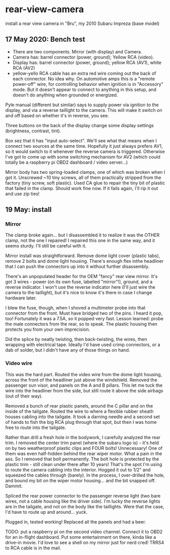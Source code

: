 # rear-view-camera
install a rear view camera in "Bru", my 2010 Subaru Impreza (base model)
## 17 May 2020: Bench test

- There are two components. Mirror (with display) and Camera.
- Camera has: barrel connector (power, ground); Yellow RCA (video).
- Display has: barrel connector (power, ground); yellow RCA (AV1), white RCA (AV2)
- yellow-yello RCA cable has an extra red wire coming out the back of each connector. No idea why. On automotive amps this is a "remote power-off" wire, for controlling behavior when ignition is in "Accessory" mode. But it doesn't appear to connect to anything in this setup, and doesn't do anything when grounded or energized.

Pyle manual (different but similar) says to supply power via ignition to the display, and via a reverse taillight to the camera. This will make it switch on and off based on whether it's in reverse, you see.

Three buttons on the back of the display change some display settings (brightness, contrast, tint). 

Box sez that it has "input auto-select". We'll see what that means when I connect two sources at the same time. Hopefully it just always prefers AV1, so it would switch to it whenever the reverse camera is triggered. Otherwise I've got to come up with some switching mechanism for AV2 (which could totally be a raspberry pi OBD2 dashboard / video server...)

Mirror body has two spring-loaded clamps, one of which was broken when I got it. Unscrewed ~10 tiny screws, all of them practically stripped from the factory (tiny screw, soft plastic). Used CA glue to repair the tiny bit of plastic that failed in the clamp. Should work fine now. If it fails again, I'll rip it out and use zip ties!

## 19 May: install
### Mirror
The clamp broke again... but I disassembled it to realize it was the OTHER clamp, not the one I repaired! I repaired this one in the same way, and it seems sturdy. I'll still be careful with it.

Mirror install was straightforward. Remove dome light cover (plastic tabs), remove 2 bolts and dome light housing. There's enough flex inthe headliner that I can push the connectors up into it without further disassembly.

There's an unpopulated header for the OEM "fancy" rear view mirror. It's got 3 wires - power (on its own fuse, labelled "mirror"!), ground, and a reverse indicator. I won't use the reverse indicator here (I'll just wire the camera to the taillight), but it's nice to know it's there in case I change hardware later.

I blew the fuse, though, when I shoved a multimeter probe into that connector from the front. Must have bridged two of the pins. I heard it pop, too! Fortunately it was a 7.5A, so it popped very fast. Lesson learned: probe the male connectors from the rear, so to speak. The plastic housing then protects you from your own imprecision.

Did the splice by neatly twisting, then back-twisting, the wires, then wrapping with electrical tape. Ideally I'd have used crimp connectors, or a dab of solder, but I didn't have any of those things on hand.

### Video wire
This was the hard part. Routed the video wire from the dome light housing, across the front of the headliner just above the windshield. Removed the passenger sun visor, and panels on the A and B pillars. This let me tuck the wire into the headliner from the side, but still route it above the side airbags (out of their way).

Removed a bunch of rear plastic panels, around the C pillar and on the inside of the tailgate. Routed the wire to where a flexible rubber sheath houses cabling into the tailgate. It took a darning needle and a second set of hands to fish the big RCA plug through that spot, but then I was home free to route into the tailgate.

Rather than drill a fresh hole in the bodywork, I carefully analyzed the rear trim. I removed the center trim panel (where the subaru logo is) - it's held on by two weatherproof plastic clips and FOUR bolts! Unnecessary! One of them was even half-hidden behind the rear wiper motor. What a pain in the ass. So I removed that bolt permanently. The bolt hole is protected by the plastic trim - still clean under there after 10 years! That's the spot I'm using to route the camera cabling into the interior. Hogged it out to 1/2" and squeezed the cables through (barely). In the process, I over-drilled the hole, and bound my bit on the wiper motor housing... and the bit snapped off. Dammit.

Spliced the rear power connector to the passenger reverse light (two bare wires, not a cable housing like the driver side). I'm lucky the reverse lights are in the tailgate, and not on the body like the taillights. Were that the case, I'd have to route up and around... yuck.

Plugged in, tested working! Replaced all the panels and had a beer.

TODO: put a raspberry pi on the second video channel. Connect it to OBD2 for an in-flight dashboard. Put some entertainment on there, kinda like a drive-in movie. I'd love to see a shell on my mirror just for nerd cred! TRRS4 to RCA cable is in the mail.
